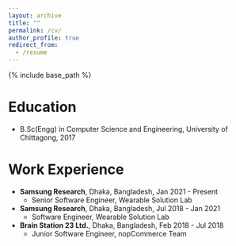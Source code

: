 ```yaml
---
layout: archive
title: ""
permalink: /cv/
author_profile: true
redirect_from:
  - /resume
---
```




{% include base_path %}

Education
======
* B.Sc(Engg) in Computer Science and Engineering, University of Chittagong, 2017

Work Experience
======
- **Samsung Research**, Dhaka, Bangladesh, Jan 2021 - Present
  * Senior Software Engineer, Wearable Solution Lab
- **Samsung Research**, Dhaka, Bangladesh, Jul 2018 - Jan 2021
  * Software Engineer, Wearable Solution Lab
- **Brain Station 23 Ltd.**, Dhaka, Bangladesh, Feb 2018 - Jul 2018
  * Junior Software Engineer, nopCommerce Team
